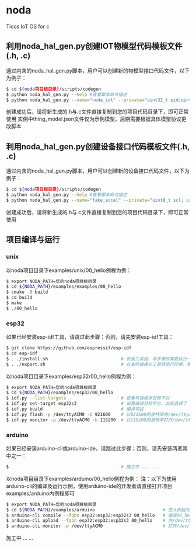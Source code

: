 # noda
Ticos IoT OS for c

## 利用noda_hal_gen.py创建IOT物模型代码模板文件(.h, .c)

通过内含的noda_hal_gen.py脚本，用户可以创建新的物模型接口代码文件，以下为例子：

```bash
$ cd ${noda项目根目录}/scripts/codegen
$ python noda_hal_gen.py --help #查看脚本命令描述
$ python noda_hal_gen.py --name="noda_iot" --private="uint32_t pid;uint32_t did; uint32_t skey;" --json='templates/thing_model.json'
```

创建成功后，请将新生成的.h与.c文件直接复制到您的项目代码目录下，即可正常使用
实例中thing_model.json文件仅为示例模型，后期需要根据具体模型协议更改脚本

## 利用noda_hal_gen.py创建设备接口代码模板文件(.h, .c)

通过内含的noda_hal_gen.py脚本，用户可以创建新的设备接口代码文件，以下为例子：

```bash
$ cd ${noda项目根目录}/scripts/codegen
$ python noda_hal_gen.py --help #查看脚本命令描述
$ python noda_hal_gen.py --name="fake_accel" --private="uint8_t scl; uint8_t sda; uint8_t addr; uint8_t freq;" --public="float x; float y; float z;"
```

创建成功后，请将新生成的.h与.c文件直接复制到您的项目代码目录下，即可正常使用

## 项目编译与运行

### unix

以noda项目目录下examples/unix/00_hello例程为例：

```bash
$ export NODA_PATH=您的noda项目根目录
$ cd ${NODA_PATH}/examples/examples/00_hello
$ cmake -B build
$ cd build
$ make
$ ./00_hello
```

### esp32

如果已经安装esp-idf工具，请跳过此步骤；否则，请先安装esp-idf工具：

```bash
$ git clone https://github.com/espressif/esp-idf
$ cd esp-idf
$ . ./install.sh                            # 安装工具链，本步骤仅需要执行一次
$ . ./export.sh                             # 在本终端建立工具链运行环境，每个新建终端都需要执行一次
```

以noda项目目录下examples/esp32/00_hello例程为例：

```bash
$ export NODA_PATH=您的noda项目根目录
$ cd ${NODA_PATH}/examples/esp32/00_hello
$ idf.py --list-targets                     # 查看可选编译目标平台
$ idf.py set-target esp32s3                 # 设置编译目标平台，此处选择了 esp32s3
$ idf.py build                              # 编译项目
$ idf.py flash -p /dev/ttyACM0 -b 921600    # 以921600的波特率向/dev/ttyACM0端口烧录固件，波特率与端口请根据实际情况填写
$ idf.py monitor -p /dev/ttyACM0 -b 115200  # 以115200的波特率打开/dev/ttyACM0端口查看固件的打印信息，波特率与端口请根据实际情况填写
```

### arduino

如果已经安装arduino-cli或arduino-ide，请跳过此步骤；否则，请先安装两者其中之一：

```bash
$                                           # 施工中 ... ...
```

以noda项目目录下examples/arduino/00_hello例程为例：
注：以下为使用arduino-cli的编译及运行示例，使用arduino-ide的开发者请直接打开项目examples/arduino内例程即可

```bash
$ export NODA_PATH=您的noda项目根目录
$ cd ${NODA_PATH}/examples/arduino                          # 进入例程列表目录
$ arduino-cli compile --fqbn esp32:esp32:esp32s3 00_hello   # 编译00_hello工程，请根据实际版型填写--fqbn参数
$ arduino-cli upload --fqbn esp32:esp32:esp32s3 00_hello    # 向/dev/ttyACM0端口烧录固件
$ arduino-cli monitor -p /dev/ttyACM0                       # 打开/dev/ttyACM0端口查看固件的打印信息
```

施工中 ... ...
